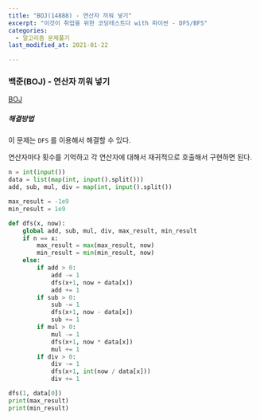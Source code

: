 ```yaml
---
title: "BOJ(14888) - 연산자 끼워 넣기"
excerpt: "이것이 취업을 위한 코딩테스트다 with 파이썬 - DFS/BFS"
categories:
  - 알고리즘 문제풀기
last_modified_at: 2021-01-22

---
```


### 백준(BOJ) - 연산자 끼워 넣기

[BOJ](https://www.acmicpc.net/problem/14888)

##### 해결방법 

이 문제는 `DFS` 를 이용해서 해결할 수 있다. 

연산자마다 횟수를 기억하고 각 연산자에 대해서 재귀적으로 호출해서 구현하면 된다.

```python
n = int(input())
data = list(map(int, input().split()))
add, sub, mul, div = map(int, input().split())

max_result = -1e9
min_result = 1e9

def dfs(x, now):
    global add, sub, mul, div, max_result, min_result
    if n == x:
        max_result = max(max_result, now)
        min_result = min(min_result, now)
    else:
        if add > 0:
            add -= 1
            dfs(x+1, now + data[x])
            add += 1
        if sub > 0:
            sub -= 1
            dfs(x+1, now - data[x])
            sub += 1
        if mul > 0:
            mul -= 1
            dfs(x+1, now * data[x])
            mul += 1
        if div > 0:
            div -= 1
            dfs(x+1, int(now / data[x]))
            div += 1

dfs(1, data[0])
print(max_result)
print(min_result)
```

